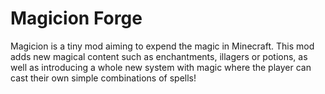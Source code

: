 # Magicion Forge

Magicion is a tiny mod aiming to expend the magic in Minecraft.
This mod adds new magical content such as enchantments, illagers or potions, as well as introducing a whole new system with magic where the player can cast their own simple combinations of spells!

